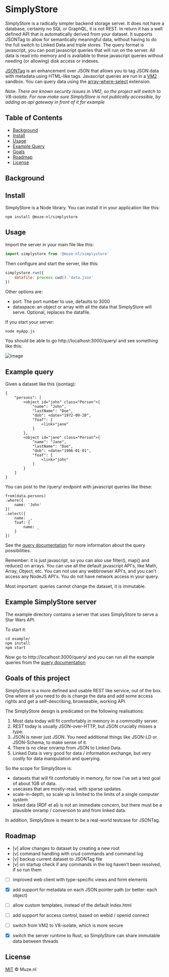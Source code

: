 # SimplyStore

SimplyStore is a radically simpler backend storage server. It does not have a database, certainly no SQL or GraphQL, it is not REST. In return it has a well defined API that is automatically derived from your dataset. It supports JSONTag to allow for semantically meaningful data, without having to do the full switch to Linked Data and triple stores. The query format is javascript, you can post javascript queries that will run on the server. All data is read into memory and is available to these javascript queries without needing (or allowing) disk access or indexes.

[JSONTag](https://github.com/poef/jsontag) is an enhancement over JSON that allows you to tag JSON data with metadata using HTML-like tags.
Javascript queries are run in a [VM2](https://www.npmjs.com/package/vm2) sandbox. 
You can query data using the [array-where-select](https://www.npmjs.com/package/array-where-select) extension.

Note: _There are known security issues in VM2, so the project will switch to V8-isolate. For now make sure SimplyStore is not publically accessible, by adding an api gateway in front of it for example_

## Table of Contents

- [Background](#background)
- [Install](#install)
- [Usage](#usage)
- [Example Query](#examples)
- [Goals](#goals)
- [Roadmap](#roadmap)
- [License](#license)

<a name="background"></a>
## Background

<a name="install"></a>
## Install

SimplyStore is a Node library. You can install it in your application like this:

```shell
npm install @muze-nl/simplystore
```

<a name="usage"></a>
## Usage

Import the server in your main file like this:

```javascript
import simplystore from '@muze-nl/simplystore'
```

Then configure and start the server, like this:

```javascript
simplystore.run({
    datafile: process.cwd().'data.json'
})
````

Other options are:

- port: The port number to use, defaults to 3000
- dataspace: an object or array with all the data that SimplyStore will serve. Optional, replaces the datafile.

If you start your server:

```shell
node myApp.js
```

You should be able to go http://localhost:3000/query/ and see something like this:

![image](https://github.com/SimplyEdit/SimplyStore/assets/1006453/3bec6b97-ffa1-4114-9ed4-51a68f73476e)

<a name="examples"></a>
## Example query

Given a dataset like this (jsontag):

```
{
    "persons": [
        <object id="john" class="Person">{
            "name": "John",
            "lastName": "Doe",
            "dob": <date>"1972-09-20",
            "foaf": [
                <link>"jane"
            ]
        },
        <object id="jane" class="Person">{
            "name": "Jane",
            "lastName": "Doe",
            "dob": <date>"1986-01-01",
            "foaf": [
                <link>"john"
            ]
        }
    ]
}
```

You can post to the /query/ endpoint with javascript queries like these:

```
from(data.persons)
.where({
    name: 'John'
})
.select({
    name: _,
    foaf: {
        name: _
    }
})
```

See the [query documentation](docs/queries.md) for more information about the query possibilities.

Remember: it is just javascript, so you can also use filter(), map() and reduce() on arrays. You can use all the default javascript API's, like Math, Array, Object, etc. You can not use any webbrowser API's, and you can't access any NodeJS API's. You do not have network access in your query.

Most important: queries cannot change the dataset, it is immutable.

## Example SimplyStore server

The example directory contains a server that uses SimplyStore to serve a
Star Wars API. 

To start it:

```shell
cd example/
npm install
npm start
```

Now go to http://localhost:3000/query/ and you can run all the example
queries from the [query documentation](docs/queries.md)

<a name="goals"></a>
## Goals of this project

SimplyStore is a more defined and usable REST like service, out of the box. One where all you need to do is change the data and add some access rights and get a self-describing, browseable, working API.

The SimplyStore design is predicated on the following realisations:

  1. Most data today will fit comfortably in memory in a commodity server.
  2. REST today is usually JSON-over-HTTP, but JSON crucially misses a <link> type.
  3. JSON is never just JSON. You need additional things like JSON-LD or JSON-Schema, to make sense of it. 
  4. There is no clear onramp from JSON to Linked Data.
  5. Linked Data is very good for data / information exchange, but very costly for data manipulation and querying.

So the scope for SimplyStore is:

- datasets that will fit comfortably in memory, for now I've set a test goal of about 1GB of data.
- usecases that are mostly-read, with sparse updates.
- scale-in-depth, so scale up is limited to the limits of a single computer system
- linked data (RDF et al) is not an immediate concern, but there must be a plausible onramp / conversion to and from linked data.

In addition, SimplyStore is meant to be a real-world testcase for JSONTag.

<a name="roadmap"></a>
## Roadmap

- [v] allow changes to dataset by creating a new root
- [v] command handling with crud commands and command log
- [v] backup current dataset to JSONTag file
- [v] on startup check if any commands in the log haven't been resolved, if so run them

- [ ] improved web client with type-specific views and form elements

- [x] add support for metadata on each JSON pointer path (or better: each object)
- [ ] allow custom templates, instead of the default index.html
- [ ] add support for access control, based on webid / openid connect
- [ ] switch from VM2 to V8-isolate, which is more secure
- [x] switch the server runtime to Rust, so SimplyStore can share immutable data between threads

<a name="license"></a>
## License

[MIT](LICENSE) © Muze.nl
